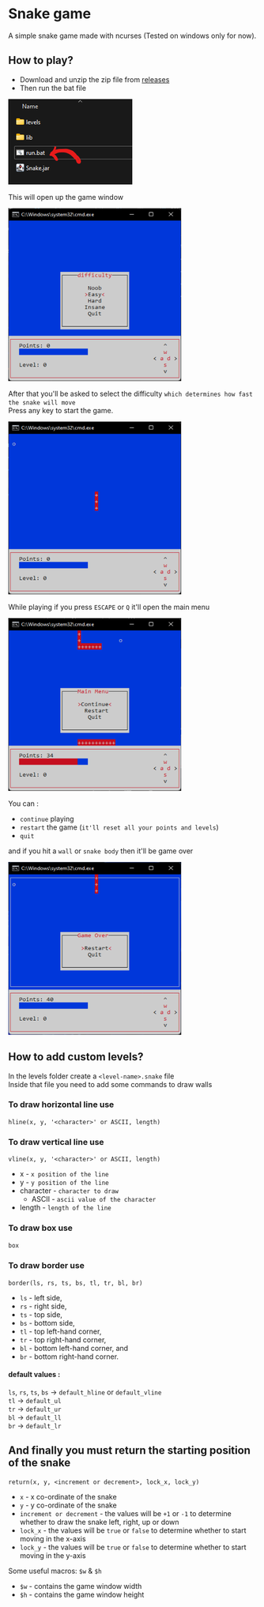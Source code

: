 # Snake game
A simple snake game made with ncurses (Tested on windows only for now).

## How to play?
* Download and unzip the zip file from [releases](https://github.com/SrinSS01/Snake/releases/tag/1.0)  
* Then run the bat file  

<img src="./images/zip.png"></img>

This will open up the game window

<img height="350" src="./images/difficulty.png" width="350"/></img>

After that you'll be asked to select the difficulty `which determines how fast the snake will move`  
Press any key to start the game.   

<img height="350" src="./images/start.png" width="350"/></img>

While playing if you press `ESCAPE` or `Q` it'll open the main menu

<img height="350" src="./images/main_menu.png" width="350"/></img>  

You can :
* `continue` playing
* `restart` the game (`it'll reset all your points and levels`)
* `quit`

and if you hit a `wall` or `snake body` then it'll be game over

<img height="350" src="./images/game_over.png" width="350"/></img>

## How to add custom levels?

In the levels folder create a `<level-name>.snake` file  
Inside that file you need to add some commands to draw walls
### To draw horizontal line use
```
hline(x, y, '<character>' or ASCII, length)
```
### To draw vertical line use
```
vline(x, y, '<character>' or ASCII, length)
```
* x - `x position of the line`
* y - `y position of the line`
* character - `character to draw`
  * ASCII - `ascii value of the character`
* length - `length of the line`
### To draw box use
`box`
### To draw border use
```
border(ls, rs, ts, bs, tl, tr, bl, br)
```
* `ls` - left side,
* `rs` - right side,
* `ts` - top side,
* `bs` - bottom side,
* `tl` - top left-hand corner,
* `tr` - top right-hand corner,
* `bl` - bottom left-hand corner, and
* `br` - bottom right-hand corner.
#### default values :
`ls`, `rs`, `ts`, `bs` &rarr; `default_hline` or `default_vline`  
`tl` &rarr; `default_ul`  
`tr` &rarr; `default_ur`  
`bl` &rarr; `default_ll`  
`br` &rarr; `default_lr`  

## And finally you must return the starting position of the snake
```
return(x, y, <increment or decrement>, lock_x, lock_y)
```
* `x` - x co-ordinate of the snake
* `y` - y co-ordinate of the snake
* `increment or decrement` - the values will be `+1` or `-1` to determine whether to draw the snake left, right, up or down
* `lock_x` - the values will be `true` or `false` to determine whether to start moving in the x-axis
* `lock_y` - the values will be `true` or `false` to determine whether to start moving in the y-axis
  
Some useful macros: `$w` & `$h`
* `$w` - contains the game window width
* `$h` - contains the game window height
